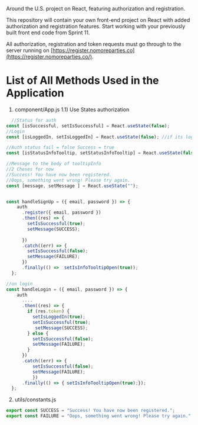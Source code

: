 Around the U.S. project on React, featuring authorization and registration.

This repository will contain your own front-end project on React with added authorization and registration features.
Start working with your previously built front end code from Sprint 11.

All authorization, registration and token requests must go through to the server running on [https://register.nomoreparties.co](https://register.nomoreparties.co/).



# List of All Methods Used in the Application
1) component/App.js
1.1) Use States authorization 
```javascript 
  //Status for auth
const [isSuccessful, setIsSuccessful] = React.useState(false);
//Login
const [isLoggedIn, setIsLoggedIn] = React.useState(false); //if its login go to the next page 

//Auth status fail = false Success = true
const [isStatusInfoTooltip, setStatusInfoTooltip] = React.useState(false);

//Message to the body of tooltipInfo
//2 Choses for now
//Success! You have now been registered.
//Oops, something went wrong! Please try again.
const [message, setMessage ] = React.useState("");


const handleSignUp = ({ email, password }) => {
    auth
      .register({ email, password })
      .then((res) => {
        setIsSuccessful(true);
        setMessage(SUCCESS);
        
      })
      .catch((err) => {
        setIsSuccessful(false);
        setMessage(FAILURE);
      })
      .finally(() =>  setIsInfoTooltipOpen(true));
  };

//on login 
const handleLogin = ({ email, password }) => {
    auth
      ....
      .then((res) => {
        if (res.token) {
          setIsLoggedIn(true);
          setIsSuccessful(true);
           setMessage(SUCCESS);
        } else {
          setIsSuccessful(false);
          setMessage(FAILURE);
        }
      })
      .catch((err) => {
          setIsSuccessful(false);
          setMessage(FAILURE);
          })
      .finally(() => { setIsInfoTooltipOpen(true);});
  };
```
2) utils/constants.js

```javascript 
export const SUCCESS = "Success! You have now been registered.";
export const FAILURE = "Oops, something went wrong! Please try again.";
```


